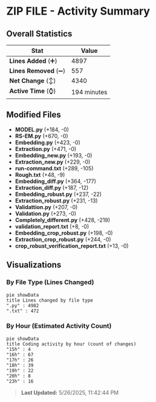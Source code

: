 # ZIP FILE - Activity Summary 

## Overall Statistics

| Stat                   | Value                                                             |
| ---------------------- | ----------------------------------------------------------------- |
| **Lines Added** (➕)   | 4897                                          |
| **Lines Removed** (➖) | 557                                        |
| **Net Change** (↕)    | 4340                |
| **Active Time** (⌚)   | 194 minutes |


## Modified Files
- **MODEL.py** (+184, -0)
- **RS-EM.py** (+670, -0)
- **Embedding.py** (+423, -0)
- **Extraction.py** (+471, -0)
- **Embedding_new.py** (+193, -0)
- **Extraction_new.py** (+229, -0)
- **run-command.txt** (+289, -105)
- **Rough.txt** (+48, -9)
- **Embedding_diff.py** (+364, -177)
- **Extraction_diff.py** (+187, -12)
- **Embedding_robust.py** (+237, -22)
- **Extraction_robust.py** (+231, -13)
- **Validattion.py** (+207, -0)
- **Validation.py** (+273, -0)
- **Completely_different.py** (+428, -219)
- **validation_report.txt** (+8, -0)
- **Embedding_crop_robust.py** (+198, -0)
- **Extraction_crop_robust.py** (+244, -0)
- **crop_robust_verification_report.txt** (+13, -0)

## Visualizations

### By File Type (Lines Changed)

```mermaid
pie showData
title Lines changed by file type
".py" : 4982
".txt" : 472
```

### By Hour (Estimated Activity Count)

```mermaid
pie showData
title Coding activity by hour (count of changes)
"15h" : 4
"16h" : 67
"17h" : 26
"18h" : 39
"19h" : 22
"20h" : 8
"23h" : 16
```


> **Last Updated:** 5/26/2025, 11:42:44 PM